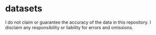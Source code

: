 # datasets
 
I do not claim or guarantee the accuracy of the data in this repository. I disclaim any responsibility or liability for errors and omissions.  
